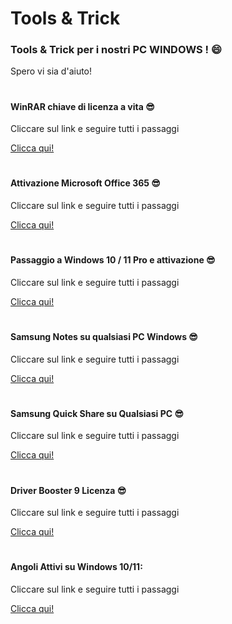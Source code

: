 # Tools & Trick

### Tools & Trick per i nostri PC WINDOWS ! :smile:

Spero vi sia d'aiuto!

#

#### WinRAR chiave di licenza a vita :sunglasses:

Cliccare sul link e seguire tutti i passaggi 

[Clicca qui!](https://github.com/Emanuele-Chiummo/Tools/blob/eea8f65e0c8f1700393e8e97489eaa6c57c361cb/WinRar%20license%20key.md)

#

#### Attivazione Microsoft Office 365 :sunglasses:

Cliccare sul link e seguire tutti i passaggi 

[Clicca qui!](https://github.com/Emanuele-Chiummo/Office-365-activation/blob/1cf3ad7c8256f23460642cc67afbb9c81d5a893b/office%20365%20activation.md)

#

#### Passaggio a Windows 10 / 11 Pro e attivazione :sunglasses:

Cliccare sul link e seguire tutti i passaggi

[Clicca qui!](https://github.com/Emanuele-Chiummo/Tools/blob/be6bfdda71ab71260f9dc222f87eec0bb06e51ed/Windows%20%2011%20Pro%20activation.md)

#

#### Samsung Notes su qualsiasi PC Windows :sunglasses:

Cliccare sul link e seguire tutti i passaggi

[Clicca qui!](https://github.com/Emanuele-Chiummo/Tools/blob/08af9e06d72c74ec50287c380456c393e1b385fa/Samsung%20Notes%20any%20PC.md)

#

#### Samsung Quick Share su Qualsiasi PC :sunglasses:

Cliccare sul link e seguire tutti i passaggi 

[Clicca qui!](https://github.com/Emanuele-Chiummo/Tools/blob/62b3e6c611752519c781f325ea7425c957c28a98/QuickShare.md)

#

#### Driver Booster 9 Licenza :sunglasses:

Cliccare sul link e seguire tutti i passaggi

[Clicca qui!](https://github.com/Emanuele-Chiummo/Tools/blob/96c012b115224bedef94579267043d94afd25539/Driver%20Booster%20License.md)

#

#### Angoli Attivi su Windows 10/11:

Cliccare sul link e seguire tutti i passaggi

[Clicca qui!](https://github.com/Emanuele-Chiummo/Tools/blob/main/Angoli%20Attivi%20Windows.md)

#




